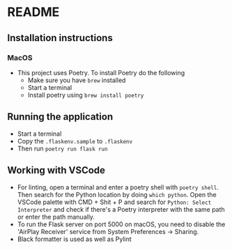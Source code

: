 # README

## Installation instructions

### MacOS

- This project uses Poetry. To install Poetry do the following
  - Make sure you have `brew` installed
  - Start a terminal
  - Install poetry using `brew install poetry`

## Running the application

- Start a terminal
- Copy the `.flaskenv.sample` to `.flaskenv`
- Then run `poetry run flask run`

## Working with VSCode

- For linting, open a terminal and enter a poetry shell with `poetry shell`. Then search for the Python location by doing `which python`. Open the VSCode palette with CMD + Shit + P and search for `Python: Select Interpreter` and check if there's a Poetry interpreter with the same path or enter the path manually.
- To run the Flask server on port 5000 on macOS, you need to disable the 'AirPlay Receiver' service from System Preferences -> Sharing.
- Black formatter is used as well as Pylint
